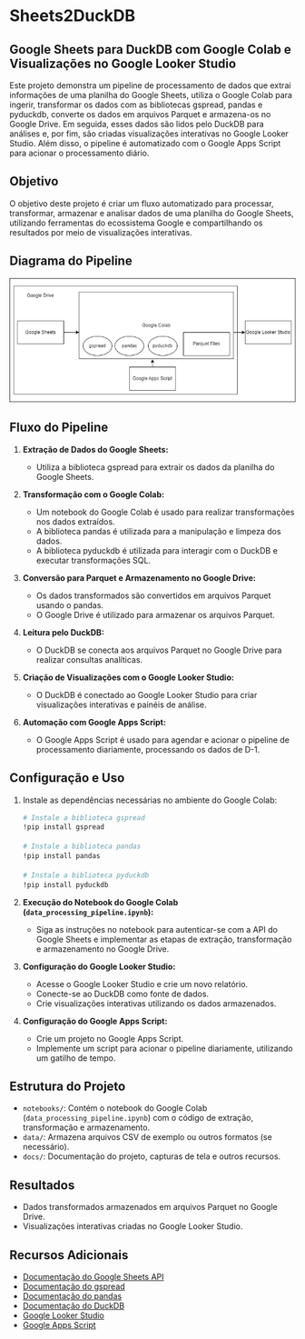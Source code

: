 # Sheets2DuckDB

## Google Sheets para DuckDB com Google Colab e Visualizações no Google Looker Studio

Este projeto demonstra um pipeline de processamento de dados que extrai informações de uma planilha do Google Sheets, utiliza o Google Colab para ingerir, transformar os dados com as bibliotecas gspread, pandas e pyduckdb, converte os dados em arquivos Parquet e armazena-os no Google Drive. Em seguida, esses dados são lidos pelo DuckDB para análises e, por fim, são criadas visualizações interativas no Google Looker Studio. Além disso, o pipeline é automatizado com o Google Apps Script para acionar o processamento diário.

## Objetivo

O objetivo deste projeto é criar um fluxo automatizado para processar, transformar, armazenar e analisar dados de uma planilha do Google Sheets, utilizando ferramentas do ecossistema Google e compartilhando os resultados por meio de visualizações interativas.

## Diagrama do Pipeline

![Diagrama do Pipeline](docs/img/Sheets2DuckDB.drawio.png)

## Fluxo do Pipeline

1. **Extração de Dados do Google Sheets:**
   - Utiliza a biblioteca gspread para extrair os dados da planilha do Google Sheets.

2. **Transformação com o Google Colab:**
   - Um notebook do Google Colab é usado para realizar transformações nos dados extraídos.
   - A biblioteca pandas é utilizada para a manipulação e limpeza dos dados.
   - A biblioteca pyduckdb é utilizada para interagir com o DuckDB e executar transformações SQL.

3. **Conversão para Parquet e Armazenamento no Google Drive:**
   - Os dados transformados são convertidos em arquivos Parquet usando o pandas.
   - O Google Drive é utilizado para armazenar os arquivos Parquet.

4. **Leitura pelo DuckDB:**
   - O DuckDB se conecta aos arquivos Parquet no Google Drive para realizar consultas analíticas.

5. **Criação de Visualizações com o Google Looker Studio:**
   - O DuckDB é conectado ao Google Looker Studio para criar visualizações interativas e painéis de análise.

6. **Automação com Google Apps Script:**
   - O Google Apps Script é usado para agendar e acionar o pipeline de processamento diariamente, processando os dados de D-1.

## Configuração e Uso

1. Instale as dependências necessárias no ambiente do Google Colab:
   ```bash
   # Instale a biblioteca gspread
   !pip install gspread
   
   # Instale a biblioteca pandas
   !pip install pandas
   
   # Instale a biblioteca pyduckdb
   !pip install pyduckdb

1. **Execução do Notebook do Google Colab (`data_processing_pipeline.ipynb`):**
   - Siga as instruções no notebook para autenticar-se com a API do Google Sheets e implementar as etapas de extração, transformação e armazenamento no Google Drive.

2. **Configuração do Google Looker Studio:**
   - Acesse o Google Looker Studio e crie um novo relatório.
   - Conecte-se ao DuckDB como fonte de dados.
   - Crie visualizações interativas utilizando os dados armazenados.

3. **Configuração do Google Apps Script:**
   - Crie um projeto no Google Apps Script.
   - Implemente um script para acionar o pipeline diariamente, utilizando um gatilho de tempo.

## Estrutura do Projeto

- `notebooks/`: Contém o notebook do Google Colab (`data_processing_pipeline.ipynb`) com o código de extração, transformação e armazenamento.
- `data/`: Armazena arquivos CSV de exemplo ou outros formatos (se necessário).
- `docs/`: Documentação do projeto, capturas de tela e outros recursos.

## Resultados

- Dados transformados armazenados em arquivos Parquet no Google Drive.
- Visualizações interativas criadas no Google Looker Studio.

## Recursos Adicionais

- [Documentação do Google Sheets API](https://developers.google.com/sheets/api)
- [Documentação do gspread](https://gspread.readthedocs.io/en/latest/)
- [Documentação do pandas](https://pandas.pydata.org/docs/)
- [Documentação do DuckDB](https://duckdb.org/docs)
- [Google Looker Studio](https://lookerstudio.google.com/)
- [Google Apps Script](https://developers.google.com/apps-script)
